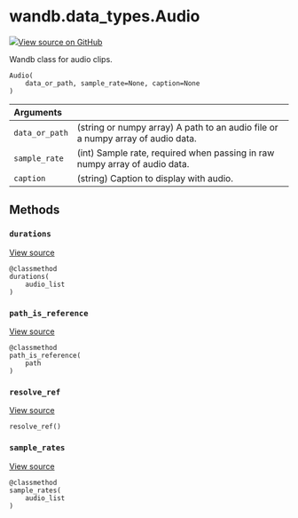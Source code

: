 # wandb.data\_types.Audio

[![](https://www.tensorflow.org/images/GitHub-Mark-32px.png)View source on GitHub](https://www.github.com/wandb/client/tree/v0.10.31.dev1/wandb/data_types.py#L877-L1021)

Wandb class for audio clips.

```text
Audio(
    data_or_path, sample_rate=None, caption=None
)
```

| Arguments |  |
| :--- | :--- |
|  `data_or_path` |  \(string or numpy array\) A path to an audio file or a numpy array of audio data. |
|  `sample_rate` |  \(int\) Sample rate, required when passing in raw numpy array of audio data. |
|  `caption` |  \(string\) Caption to display with audio. |

## Methods

### `durations` <a id="durations"></a>

[View source](https://www.github.com/wandb/client/tree/v0.10.31.dev1/wandb/data_types.py#L979-L981)

```text
@classmethod
durations(
    audio_list
)
```

### `path_is_reference` <a id="path_is_reference"></a>

[View source](https://www.github.com/wandb/client/tree/v0.10.31.dev1/wandb/data_types.py#L922-L924)

```text
@classmethod
path_is_reference(
    path
)
```

### `resolve_ref` <a id="resolve_ref"></a>

[View source](https://www.github.com/wandb/client/tree/v0.10.31.dev1/wandb/data_types.py#L995-L1007)

```text
resolve_ref()
```

### `sample_rates` <a id="sample_rates"></a>

[View source](https://www.github.com/wandb/client/tree/v0.10.31.dev1/wandb/data_types.py#L983-L985)

```text
@classmethod
sample_rates(
    audio_list
)
```

